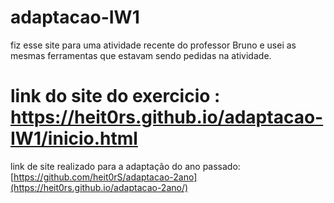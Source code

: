 # adaptacao-IW1

fiz esse site para uma atividade recente do professor Bruno e usei as mesmas ferramentas que estavam sendo pedidas na atividade. 

# link do site do exercicio : https://heit0rs.github.io/adaptacao-IW1/inicio.html #

link de site realizado para a adaptação do ano passado: [https://github.com/heit0rS/adaptacao-2ano](https://heit0rs.github.io/adaptacao-2ano/)
